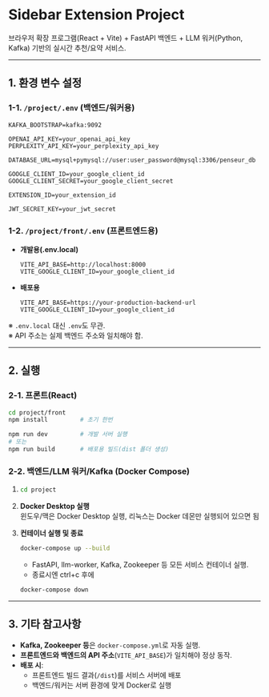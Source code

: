 # Sidebar Extension Project

브라우저 확장 프로그램(React + Vite) + FastAPI 백엔드 + LLM 워커(Python, Kafka) 기반의 실시간 추천/요약 서비스.

---

## 1. 환경 변수 설정

### 1-1. `/project/.env` (백엔드/워커용)

```
KAFKA_BOOTSTRAP=kafka:9092

OPENAI_API_KEY=your_openai_api_key
PERPLEXITY_API_KEY=your_perplexity_api_key

DATABASE_URL=mysql+pymysql://user:user_password@mysql:3306/penseur_db

GOOGLE_CLIENT_ID=your_google_client_id
GOOGLE_CLIENT_SECRET=your_google_client_secret

EXTENSION_ID=your_extension_id

JWT_SECRET_KEY=your_jwt_secret
```

### 1-2. `/project/front/.env` (프론트엔드용)

- **개발용(.env.local)**
  ```
  VITE_API_BASE=http://localhost:8000
  VITE_GOOGLE_CLIENT_ID=your_google_client_id
  ```
- **배포용**
  ```
  VITE_API_BASE=https://your-production-backend-url
  VITE_GOOGLE_CLIENT_ID=your_google_client_id
  ```

※ `.env.local` 대신 `.env`도 무관.  
※ API 주소는 실제 백엔드 주소와 일치해야 함.

---

## 2. 실행

### 2-1. 프론트(React)

```bash
cd project/front
npm install         # 초기 한번

npm run dev         # 개발 서버 실행
# 또는
npm run build       # 배포용 빌드(dist 폴더 생성)
```

### 2-2. 백엔드/LLM 워커/Kafka (Docker Compose)

1. ```bash
   cd project
   ```
2. **Docker Desktop 실행**  
   윈도우/맥은 Docker Desktop 실행, 리눅스는 Docker 데몬만 실행되어 있으면 됨


3. **컨테이너 실행 및 종료**
   ```bash
   docker-compose up --build
   ```
   - FastAPI, llm-worker, Kafka, Zookeeper 등 모든 서비스 컨테이너 실행.
   - 종료시엔 ctrl+c 후에
   ```bash
   docker-compose down
   ```

---

## 3. 기타 참고사항

- **Kafka, Zookeeper 등**은 `docker-compose.yml`로 자동 실행.
- **프론트엔드와 백엔드의 API 주소**(`VITE_API_BASE`)가 일치해야 정상 동작.
- **배포 시**:  
  - 프론트엔드 빌드 결과(`/dist`)를 서비스 서버에 배포  
  - 백엔드/워커는 서버 환경에 맞게 Docker로 실행

